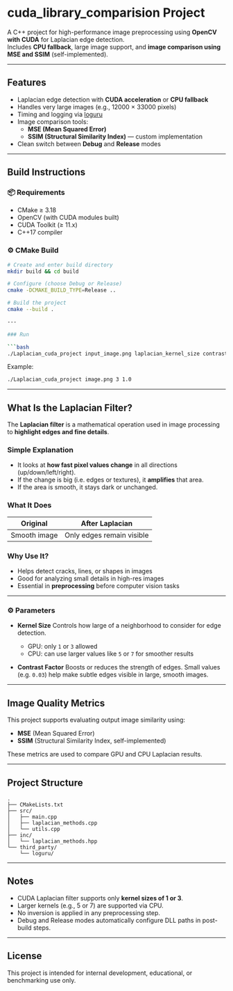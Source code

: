 # cuda_library_comparision Project

A C++ project for high-performance image preprocessing using **OpenCV with CUDA** for Laplacian edge detection.  
Includes **CPU fallback**, large image support, and **image comparison using MSE and SSIM** (self-implemented).

---

## Features

- Laplacian edge detection with **CUDA acceleration** or **CPU fallback**
- Handles very large images (e.g., 12000 × 33000 pixels)
- Timing and logging via [loguru](https://github.com/emilk/loguru)
- Image comparison tools:
  - **MSE (Mean Squared Error)**
  - **SSIM (Structural Similarity Index)** — custom implementation
- Clean switch between **Debug** and **Release** modes

---

## Build Instructions

### 📦 Requirements

- CMake ≥ 3.18
- OpenCV (with CUDA modules built)
- CUDA Toolkit (≥ 11.x)
- C++17 compiler

### ⚙️ CMake Build

```bash
# Create and enter build directory
mkdir build && cd build

# Configure (choose Debug or Release)
cmake -DCMAKE_BUILD_TYPE=Release ..

# Build the project
cmake --build .

---

### Run

```bash
./Laplacian_cuda_project input_image.png laplacian_kernel_size contrast_factor
```

Example:

```bash
./Laplacian_cuda_project image.png 3 1.0
```

---

## What Is the Laplacian Filter?

The **Laplacian filter** is a mathematical operation used in image processing to **highlight edges and fine details**.

### Simple Explanation

* It looks at **how fast pixel values change** in all directions (up/down/left/right).
* If the change is big (i.e. edges or textures), it **amplifies** that area.
* If the area is smooth, it stays dark or unchanged.

### What It Does

| Original     | After Laplacian           |
| ------------ | ------------------------- |
| Smooth image | Only edges remain visible |

### Why Use It?

* Helps detect cracks, lines, or shapes in images
* Good for analyzing small details in high-res images
* Essential in **preprocessing** before computer vision tasks

---

### ⚙️ Parameters

* **Kernel Size**
  Controls how large of a neighborhood to consider for edge detection.

  * GPU: only `1` or `3` allowed
  * CPU: can use larger values like `5` or `7` for smoother results

* **Contrast Factor**
  Boosts or reduces the strength of edges.
  Small values (e.g. `0.03`) help make subtle edges visible in large, smooth images.

---

## Image Quality Metrics

This project supports evaluating output image similarity using:

* **MSE** (Mean Squared Error)
* **SSIM** (Structural Similarity Index, self-implemented)

These metrics are used to compare GPU and CPU Laplacian results.

---

## Project Structure

```
.
├── CMakeLists.txt
├── src/
│   ├── main.cpp
│   ├── laplacian_methods.cpp
│   └── utils.cpp
├── inc/
│   └── laplacian_methods.hpp
└── third_party/
    └── loguru/
```

---

## Notes

* CUDA Laplacian filter supports only **kernel sizes of 1 or 3**.
* Larger kernels (e.g., 5 or 7) are supported via CPU.
* No inversion is applied in any preprocessing step.
* Debug and Release modes automatically configure DLL paths in post-build steps.

---

## License

This project is intended for internal development, educational, or benchmarking use only.
